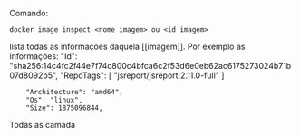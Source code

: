 Comando:
```
docker image inspect <nome imagem> ou <id imagem>
```

lista todas as informações daquela [[imagem]]. Por exemplo as informações: 
"Id": "sha256:14c4fc2f44e7f74c800c4bfca6c2f53d6e0eb62ac6175273024b71b07d8092b5",
        "RepoTags": [
            "jsreport/jsreport:2.11.0-full"
            ]

        "Architecture": "amd64",
        "Os": "linux",
        "Size": 1875096844,
Todas as camada

